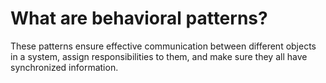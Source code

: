 # What are behavioral patterns?

These patterns ensure effective communication between different objects in a system, assign responsibilities to them, and make sure they all have synchronized information.
